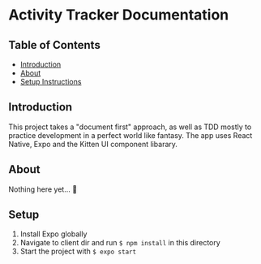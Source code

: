# Activity Tracker Documentation


## Table of Contents

- [Introduction](#introduction)
- [About](#about)
- [Setup Instructions](#setup)

## Introduction 

This project takes a "document first" approach, as well as TDD mostly to practice development
in a perfect world like fantasy. The app uses React Native, Expo and the Kitten UI component
 libarary.

## About

Nothing here yet... 🤦


## Setup

1. Install Expo globally
1. Navigate to client dir and run `$ npm install` in this directory
1. Start the project with `$ expo start`

